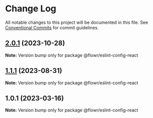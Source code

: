 # Change Log

All notable changes to this project will be documented in this file.
See [Conventional Commits](https://conventionalcommits.org) for commit guidelines.

## [2.0.1](https://github.com/pulseflow/petal/compare/v2.0.0...v2.0.1) (2023-10-28)

**Note:** Version bump only for package @flowr/eslint-config-react

## [1.1.1](https://github.com/pulseflow/petal/compare/v1.0.1...v1.1.1) (2023-08-31)

**Note:** Version bump only for package @flowr/eslint-config-react

## 1.0.1 (2023-03-16)

**Note:** Version bump only for package @flowr/eslint-config-react
